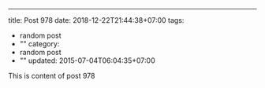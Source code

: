 ---
title: Post 978
date: 2018-12-22T21:44:38+07:00
tags:
  - random post
  - ""
category:
  - random post
  - ""
updated: 2015-07-04T06:04:35+07:00

This is content of post 978